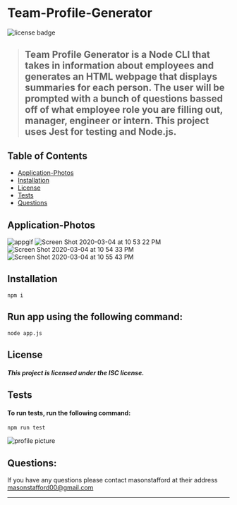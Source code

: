 # Team-Profile-Generator 
  
  ![license badge](https://img.shields.io/badge/license-ISC-blueviolet?style=flat-square&logo=appveyor)
  
 > ## Team Profile Generator is a Node CLI that takes in information about employees and generates an HTML webpage that displays summaries for each person. The user will be prompted with a bunch of questions bassed off of what employee role you are filling out, manager, engineer or intern. This project uses Jest for testing and Node.js.
  
  
  ## Table of Contents
  
* [Application-Photos](#Application-Photos)
* [Installation](#Installation)
* [License](#License)
* [Tests](#Tests)
* [Questions](#Questions)


## Application-Photos

![appgif](https://user-images.githubusercontent.com/46834613/75946559-68bdc400-5e6b-11ea-8d78-aaef8e592db1.gif)
![Screen Shot 2020-03-04 at 10 53 22 PM](https://user-images.githubusercontent.com/46834613/75946573-6fe4d200-5e6b-11ea-947e-5984f6ed71b6.png)
![Screen Shot 2020-03-04 at 10 54 33 PM](https://user-images.githubusercontent.com/46834613/75946574-707d6880-5e6b-11ea-9158-5a3bbae7b9f1.png)
![Screen Shot 2020-03-04 at 10 55 43 PM](https://user-images.githubusercontent.com/46834613/75946576-707d6880-5e6b-11ea-9816-28df893de901.png)

## Installation

```
npm i
```

## Run app using the following command: 

```
node app.js
```

## License
#### *This project is licensed under the ISC license.*

## Tests

#### To run tests, run the following command:

```
npm run test
```

![profile picture](https://avatars0.githubusercontent.com/u/46834613?v=4)

## Questions: 
If you have any questions please contact masonstafford at their address masonstafford00@gmail.com

---

